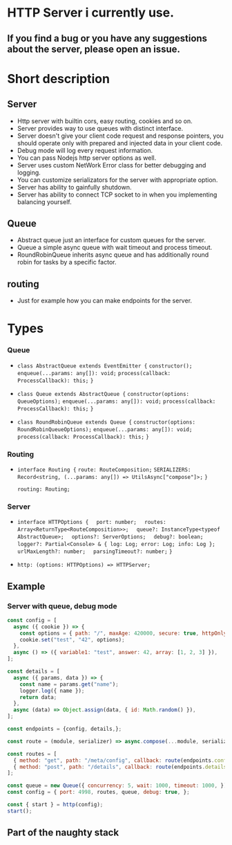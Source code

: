 # HTTP Server i currently use.

## If you find a bug or you have any suggestions about the server, please open an issue.

# Short description

## Server
- Http server with builtin cors, easy routing, cookies and so on.
- Server provides way to use queues with distinct interface.
- Server doesn't give your client code request and response pointers, you should operate only with prepared and injected data in your client code.
- Debug mode will log every request information.
- You can pass Nodejs http server options as well.
- Server uses custom NetWork Error class for better debugging and logging.
- You can customize serializators for the server with appropriate option.
- Server has ability to gainfully shutdown.
- Server has ability to connect TCP socket to in when you implementing balancing yourself.

## Queue
- Abstract queue just an interface for custom queues for the server.
- Queue a simple async queue with wait timeout and process timeout.
- RoundRobinQueue inherits async queue and has additionally round robin for tasks by a specific factor.

## routing
- Just for example how you can make endpoints for the server.

# Types

### Queue
- `class AbstractQueue extends EventEmitter {`
  `constructor();`
  `enqueue(...params: any[]): void;`
  `process(callback: ProcessCallback): this;`
`}`

- `class Queue extends AbstractQueue {`
  `constructor(options: QueueOptions);`
  `enqueue(...params: any[]): void;`
  `process(callback: ProcessCallback): this;`
`}`

- `class RoundRobinQueue extends Queue {`
  `constructor(options: RoundRobinQueueOptions);`
  `enqueue(...params: any[]): void;`
 `process(callback: ProcessCallback): this;`
`}`

### Routing
- `interface Routing {`
  `route: RouteComposition;`
  `SERIALIZERS: Record<string, (...params: any[]) => UtilsAsync["compose"]>;`
`}`

  `routing: Routing;`

### Server
- `interface HTTPOptions {`
`  port: number;`
`  routes: Array<ReturnType<RouteComposition>>;`
`  queue?: InstanceType<typeof AbstractQueue>;`
`  options?: ServerOptions;`
`  debug?: boolean;`
`  logger?: Partial<Console> & { log: Log; error: Log; info: Log };`
`  urlMaxLength?: number;`
`  parsingTimeout?: number;`
`}`

- `http: (options: HTTPOptions) => HTTPServer;`

## Example

### Server with queue, debug mode

```js
const config = [
  async ({ cookie }) => {
    const options = { path: "/", maxAge: 420000, secure: true, httpOnly: true };
    cookie.set("test", "42", options);
  },
  async () => ({ variable1: "test", answer: 42, array: [1, 2, 3] }),
];

const details = [
  async ({ params, data }) => {
    const name = params.get("name");
    logger.log({ name });
    return data;
  },
  async (data) => Object.assign(data, { id: Math.random() }),
];

const endpoints = {config, details,};

const route = (module, serializer) => async.compose(...module, serializer);

const routes = [
  { method: "get", path: "/meta/config", callback: route(endpoints.config, SERIALIZERS.json) },
  { method: "post", path: "/details", callback: route(endpoints.details, SERIALIZERS.json) },
];

const queue = new Queue({ concurrency: 5, wait: 1000, timeout: 1000, });
const config = { port: 4998, routes, queue, debug: true, };

const { start } = http(config);
start();
```

## Part of the naughty stack